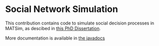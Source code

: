 # Social Network Simulation

This contribution contains code to simulate social decision processes in MATSim,
 as descibed in [this PhD Dissertation](https://doi.org/10.3929/ethz-b-000165685).
 
 More documentation is available in
  [the javadocs](http://ci.matsim.org:8080/job/MATSim_contrib_M2/ws/contribs/socnetsim/target/site/apidocs/index.html)
